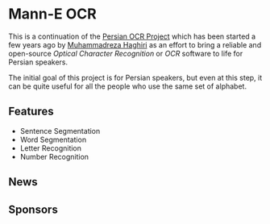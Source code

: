 # Mann-E OCR

This is a continuation of the [Persian OCR Project](https://github.com/prp-e/persian_ocr_project) which has been started a few years ago by [Muhammadreza Haghiri](https://haghiri75.com/en) as an effort to bring a reliable and open-source _Optical Character Recognition_ or _OCR_ software to life for Persian speakers. 

The initial goal of this project is for Persian speakers, but even at this step, it can be quite useful for all the people who use the same set of alphabet. 

## Features

- Sentence Segmentation
- Word Segmentation
- Letter Recognition 
- Number Recognition 

## News 

## Sponsors